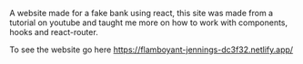 A website made for a fake bank using react, this site was made from a tutorial on youtube
and taught me more on how to work with components, hooks and react-router. 

To see the website go here https://flamboyant-jennings-dc3f32.netlify.app/
